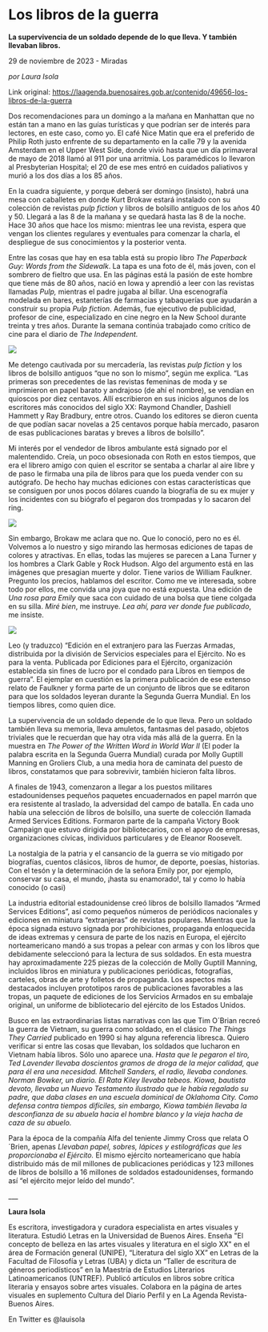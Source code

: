 # Los libros de la guerra

**La supervivencia de un soldado depende de lo que lleva. Y también llevaban libros.**

29 de noviembre de 2023 - Miradas

_por Laura Isola_

Link original: https://laagenda.buenosaires.gob.ar/contenido/49656-los-libros-de-la-guerra



Dos recomendaciones para un domingo a la mañana en Manhattan que no están tan a mano en las guías turísticas y que podrían ser de interés para lectores, en este caso, como yo. El café Nice Matin que era el preferido de Philip Roth justo enfrente de su departamento en la calle 79 y la avenida Amsterdam en el Upper West Side, donde vivió hasta que un día primaveral de mayo de 2018 llamó al 911 por una arritmia. Los paramédicos lo llevaron al Presbyterian Hospital; el 20 de ese mes entró en cuidados paliativos y murió a los dos días a los 85 años.




En la cuadra siguiente, y porque deberá ser domingo (insisto), habrá una mesa con caballetes en donde Kurt Brokaw estará instalado con su colección de revistas *pulp fiction* y libros de bolsillo antiguos de los años 40 y 50. Llegará a las 8 de la mañana y se quedará hasta las 8 de la noche. Hace 30 años que hace los mismo: mientras lee una revista, espera que vengan los clientes regulares y eventuales para comenzar la charla, el despliegue de sus conocimientos y la posterior venta.




Entre las cosas que hay en esa tabla está su propio libro *The Paperback Guy: Words from the Sidewalk*. La tapa es una foto de él, más joven, con el sombrero de fieltro que usa. En las páginas está la pasión de este hombre que tiene más de 80 años, nació en Iowa y aprendió a leer con las revistas llamadas *Pulp,* mientras el padre jugaba al billar. Una escenografía modelada en bares, estanterías de farmacias y tabaquerías que ayudarán a construir su propia *Pulp fiction*. Además, fue ejecutivo de publicidad, profesor de cine, especializado en cine negro en la New School durante treinta y tres años. Durante la semana continúa trabajado como crítico de cine para el diario de *The Independent.*




![](https://cdn.feater.me/files/images/3083637/c8eabf3a-0b9d-4c2e-a7b1-112f9d2e2f9b.jpg)




Me detengo cautivada por su mercadería, las revistas *pulp fiction* y los libros de bolsillo antiguos “que no son lo mismo”, según me explica. “Las primeras son precedentes de las revistas femeninas de moda y se imprimieron en papel barato y andrajoso (de ahí el nombre), se vendían en quioscos por diez centavos. Allí escribieron en sus inicios algunos de los escritores más conocidos del siglo XX: Raymond Chandler, Dashiell Hammett y Ray Bradbury, entre otros. Cuando los editores se dieron cuenta de que podían sacar novelas a 25 centavos porque había mercado, pasaron de esas publicaciones baratas y breves a libros de bolsillo”.




Mi interés por el vendedor de libros ambulante está signado por el malentendido. Creía, un poco obsesionada con Roth en estos tiempos, que era el librero amigo con quien el escritor se sentaba a charlar al aire libre y de paso le firmaba una pila de libros para que los pueda vender con su autógrafo. De hecho hay muchas ediciones con estas características que se consiguen por unos pocos dólares cuando la biografía de su ex mujer y los incidentes con su biógrafo el pegaron dos trompadas y lo sacaron del ring.




![](https://cdn.feater.me/files/images/3083631/46f2a50b-12c6-4637-8f57-1e66a11cb9b6.jpg)




Sin embargo, Brokaw me aclara que no. Que lo conoció, pero no es él. Volvemos a lo nuestro y sigo mirando las hermosas ediciones de tapas de colores y atractivas. En ellas, todas las mujeres se parecen a Lana Turner y los hombres a Clark Gable y Rock Hudson. Algo del argumento está en las imágenes que presagian muerte y dolor. Tiene varios de William Faulkner. Pregunto los precios, hablamos del escritor. Como me ve interesada, sobre todo por ellos, me convida una joya que no está expuesta. Una edición de *Una rosa para Emily* que saca con cuidado de una bolsa que tiene colgada en su silla. *Miré bien*, me instruye. *Lea ahí, para ver donde fue publicado*, me insiste.




![](https://cdn.feater.me/files/images/3083625/ff8ce704-8035-450c-afbd-411baf8e89e6.jpg)




Leo (y traduzco) “Edición en el extranjero para las Fuerzas Armadas, distribuida por la división de Servicios especiales para el Ejército. No es para la venta. Publicada por Ediciones para el Ejército, organización establecida sin fines de lucro por el condado para Libros en tiempos de guerra”. El ejemplar en cuestión es la primera publicación de ese extenso relato de Faulkner y forma parte de un conjunto de libros que se editaron para que los soldados leyeran durante la Segunda Guerra Mundial. En los tiempos libres, como quien dice.




La supervivencia de un soldado depende de lo que lleva. Pero un soldado también lleva su memoria, lleva amuletos, fantasmas del pasado, objetos triviales que le recuerdan que hay otra vida más allá de la guerra. En la muestra en *The Power of the Written Word in World War II* (El poder la palabra escrita en la Segunda Guerra Mundial) curada por Molly Guptill Manning en Groliers Club, a una media hora de caminata del puesto de libros, constatamos que para sobrevivir, también hicieron falta libros.




A finales de 1943, comenzaron a llegar a los puestos militares estadounidenses pequeños paquetes encuadernados en papel marrón que era resistente al traslado, la adversidad del campo de batalla. En cada uno había una selección de libros de bolsillo, una suerte de colección llamada Armed Services Editions. Formaron parte de la campaña Victory Book Campaign que estuvo dirigida por bibliotecarios, con el apoyo de empresas, organizaciones cívicas, individuos particulares y de Eleanor Roosevelt.




La nostalgia de la patria y el cansancio de la guerra se vio mitigado por biografías, cuentos clásicos, libros de humor, de deporte, poesías, historias. Con el tesón y la determinación de la señora Emily por, por ejemplo, conservar su casa, el mundo, ¡hasta su enamorado!, tal y como lo había conocido (o casi)




La industria editorial estadounidense creó libros de bolsillo llamados “Armed Services Editions”, así como pequeños números de periódicos nacionales y ediciones en miniatura “extranjeras” de revistas populares. Mientras que la época signada estuvo signada por prohibiciones, propaganda enloquecida de ideas extremas y censura de parte de los nazis en Europa, el ejército norteamericano mandó a sus tropas a pelear con armas y con los libros que debidamente seleccionó para la lectura de sus soldados. En esta muestra hay aproximadamente 225 piezas de la colección de Molly Guptill Manning, incluidos libros en miniatura y publicaciones periódicas, fotografías, carteles, obras de arte y folletos de propaganda. Los aspectos más destacados incluyen prototipos raros de publicaciones favorables a las tropas, un paquete de ediciones de los Servicios Armados en su embalaje original, un uniforme de bibliotecario del ejército de los Estados Unidos.




Busco en las extraordinarias listas narrativas con las que Tim O´Brian recreó la guerra de Vietnam, su guerra como soldado, en el clásico *The Things They Carried* publicado en 1990 si hay alguna referencia libresca. Quiero verificar si entre las cosas que llevaban, los soldados que lucharon en Vietnam había libros. Sólo uno aparece una. *Hasta que le pegaron el tiro, Ted Lavender llevaba doscientos gramos de droga de la mejor calidad, que para él era una necesidad. Mitchell Sanders, el radio, llevaba condones. Norman Bowker, un diario. El Rata Kiley llevaba tebeos. Kiowa, bautista devoto, llevaba un Nuevo Testamento ilustrado que le había regalado su padre, que daba clases en una escuela dominical de Oklahoma City. Como defensa contra tiempos difíciles, sin embargo, Kiowa también llevaba la desconfianza de su abuela hacia el hombre blanco y la vieja hacha de caza de su abuelo.*




Para la época de la compañía Alfa del teniente Jimmy Cross que relata O´Brien, apenas *Llevaban papel, sobres, lápices y estilográficas que les proporcionaba el Ejército.* El mismo ejército norteamericano que había distribuido más de mil millones de publicaciones periódicas y 123 millones de libros de bolsillo a 16 millones de soldados estadounidenses, formando así “el ejército mejor leído del mundo”.




\_\_\_




**Laura Isola**




Es escritora, investigadora y curadora especialista en artes visuales y literatura. Estudió Letras en la Universidad de Buenos Aires. Enseña "El concepto de belleza en las artes visuales y literatura en el siglo XX" en el área de Formación general (UNIPE), “Literatura del siglo XX” en Letras de la Facultad de Filosofía y Letras (UBA) y dicta un “Taller de escritura de géneros periodísticos” en la Maestría de Estudios Literarios Latinoamericanos (UNTREF). Publicó artículos en libros sobre crítica literaria y ensayos sobre artes visuales. Colabora en la página de artes visuales en suplemento Cultura del Diario Perfil y en La Agenda Revista-Buenos Aires.




En Twitter es @lauisola



